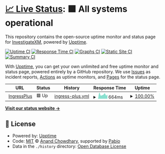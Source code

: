# [📈 Live Status](https://InvestigateXM.github.io/IngressPlusStatus): <!--live status--> **🟩 All systems operational**

This repository contains the open-source uptime monitor and status page for [InvestigateXM](https://InvestigateXM.github.io/IngressPlusStatus), powered by [Upptime](https://github.com/upptime/upptime).

[![Uptime CI](https://github.com/InvestigateXM/IngressPlusStatus/workflows/Uptime%20CI/badge.svg)](https://github.com/InvestigateXM/IngressPlusStatus/actions?query=workflow%3A%22Uptime+CI%22)
[![Response Time CI](https://github.com/InvestigateXM/IngressPlusStatus/workflows/Response%20Time%20CI/badge.svg)](https://github.com/InvestigateXM/IngressPlusStatus/actions?query=workflow%3A%22Response+Time+CI%22)
[![Graphs CI](https://github.com/InvestigateXM/IngressPlusStatus/workflows/Graphs%20CI/badge.svg)](https://github.com/InvestigateXM/IngressPlusStatus/actions?query=workflow%3A%22Graphs+CI%22)
[![Static Site CI](https://github.com/InvestigateXM/IngressPlusStatus/workflows/Static%20Site%20CI/badge.svg)](https://github.com/InvestigateXM/IngressPlusStatus/actions?query=workflow%3A%22Static+Site+CI%22)
[![Summary CI](https://github.com/InvestigateXM/IngressPlusStatus/workflows/Summary%20CI/badge.svg)](https://github.com/InvestigateXM/IngressPlusStatus/actions?query=workflow%3A%22Summary+CI%22)

With [Upptime](https://upptime.js.org), you can get your own unlimited and free uptime monitor and status page, powered entirely by a GitHub repository. We use [Issues](https://github.com/InvestigateXM/IngressPlusStatus/issues) as incident reports, [Actions](https://github.com/InvestigateXM/IngressPlusStatus/actions) as uptime monitors, and [Pages](https://InvestigateXM.github.io/IngressPlusStatus) for the status page.

<!--start: status pages-->
<!-- This summary is generated by Upptime (https://github.com/upptime/upptime) -->
<!-- Do not edit this manually, your changes will be overwritten -->
<!-- prettier-ignore -->
| URL | Status | History | Response Time | Uptime |
| --- | ------ | ------- | ------------- | ------ |
| <img alt="" src="https://icons.duckduckgo.com/ip3/ingress.plus.ico" height="13"> [IngressPlus](https://ingress.plus) | 🟩 Up | [ingress-plus.yml](https://github.com/InvestigateXM/IngressPlusStatus/commits/HEAD/history/ingress-plus.yml) | <details><summary><img alt="Response time graph" src="./graphs/ingress-plus/response-time-week.png" height="20"> 664ms</summary><br><a href="https://InvestigateXM.github.io/IngressPlusStatus/history/ingress-plus"><img alt="Response time 655" src="https://img.shields.io/endpoint?url=https%3A%2F%2Fraw.githubusercontent.com%2FInvestigateXM%2FIngressPlusStatus%2FHEAD%2Fapi%2Fingress-plus%2Fresponse-time.json"></a><br><a href="https://InvestigateXM.github.io/IngressPlusStatus/history/ingress-plus"><img alt="24-hour response time 643" src="https://img.shields.io/endpoint?url=https%3A%2F%2Fraw.githubusercontent.com%2FInvestigateXM%2FIngressPlusStatus%2FHEAD%2Fapi%2Fingress-plus%2Fresponse-time-day.json"></a><br><a href="https://InvestigateXM.github.io/IngressPlusStatus/history/ingress-plus"><img alt="7-day response time 664" src="https://img.shields.io/endpoint?url=https%3A%2F%2Fraw.githubusercontent.com%2FInvestigateXM%2FIngressPlusStatus%2FHEAD%2Fapi%2Fingress-plus%2Fresponse-time-week.json"></a><br><a href="https://InvestigateXM.github.io/IngressPlusStatus/history/ingress-plus"><img alt="30-day response time 646" src="https://img.shields.io/endpoint?url=https%3A%2F%2Fraw.githubusercontent.com%2FInvestigateXM%2FIngressPlusStatus%2FHEAD%2Fapi%2Fingress-plus%2Fresponse-time-month.json"></a><br><a href="https://InvestigateXM.github.io/IngressPlusStatus/history/ingress-plus"><img alt="1-year response time 655" src="https://img.shields.io/endpoint?url=https%3A%2F%2Fraw.githubusercontent.com%2FInvestigateXM%2FIngressPlusStatus%2FHEAD%2Fapi%2Fingress-plus%2Fresponse-time-year.json"></a></details> | <details><summary><a href="https://InvestigateXM.github.io/IngressPlusStatus/history/ingress-plus">100.00%</a></summary><a href="https://InvestigateXM.github.io/IngressPlusStatus/history/ingress-plus"><img alt="All-time uptime 98.28%" src="https://img.shields.io/endpoint?url=https%3A%2F%2Fraw.githubusercontent.com%2FInvestigateXM%2FIngressPlusStatus%2FHEAD%2Fapi%2Fingress-plus%2Fuptime.json"></a><br><a href="https://InvestigateXM.github.io/IngressPlusStatus/history/ingress-plus"><img alt="24-hour uptime 100.00%" src="https://img.shields.io/endpoint?url=https%3A%2F%2Fraw.githubusercontent.com%2FInvestigateXM%2FIngressPlusStatus%2FHEAD%2Fapi%2Fingress-plus%2Fuptime-day.json"></a><br><a href="https://InvestigateXM.github.io/IngressPlusStatus/history/ingress-plus"><img alt="7-day uptime 100.00%" src="https://img.shields.io/endpoint?url=https%3A%2F%2Fraw.githubusercontent.com%2FInvestigateXM%2FIngressPlusStatus%2FHEAD%2Fapi%2Fingress-plus%2Fuptime-week.json"></a><br><a href="https://InvestigateXM.github.io/IngressPlusStatus/history/ingress-plus"><img alt="30-day uptime 99.07%" src="https://img.shields.io/endpoint?url=https%3A%2F%2Fraw.githubusercontent.com%2FInvestigateXM%2FIngressPlusStatus%2FHEAD%2Fapi%2Fingress-plus%2Fuptime-month.json"></a><br><a href="https://InvestigateXM.github.io/IngressPlusStatus/history/ingress-plus"><img alt="1-year uptime 98.28%" src="https://img.shields.io/endpoint?url=https%3A%2F%2Fraw.githubusercontent.com%2FInvestigateXM%2FIngressPlusStatus%2FHEAD%2Fapi%2Fingress-plus%2Fuptime-year.json"></a></details>

<!--end: status pages-->

[**Visit our status website →**](https://InvestigateXM.github.io/IngressPlusStatus)

## 📄 License

- Powered by: [Upptime](https://github.com/upptime/upptime)
- Code: [MIT](./LICENSE) © [Anand Chowdhary](https://anandchowdhary.com), supported by [Pabio](https://pabio.com)
- Data in the `./history` directory: [Open Database License](https://opendatacommons.org/licenses/odbl/1-0/)
